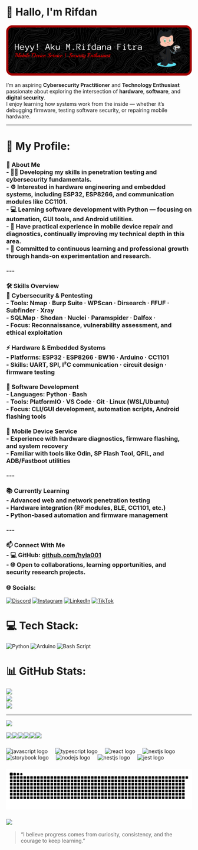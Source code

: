 # 👋 Hallo, I'm Rifdan

![RIFDAN](jpg/bg.png)

I’m an aspiring **Cybersecurity Practitioner** and **Technology Enthusiast** passionate about exploring the intersection of **hardware**, **software**, and **digital security**.  
I enjoy learning how systems work from the inside — whether it’s debugging firmware, testing software security, or repairing mobile hardware.

---

# 💫 My Profile:
### 🧠 About Me<br>- 🕵️‍♂️ Developing my skills in **penetration testing** and cybersecurity fundamentals.  <br>- ⚙️ Interested in **hardware engineering** and **embedded systems**, including ESP32, ESP8266, and communication modules like CC1101.  <br>- 💻 Learning **software development** with Python — focusing on automation, GUI tools, and Android utilities.  <br>- 🔧 Have practical experience in **mobile device repair and diagnostics**, continually improving my technical depth in this area.  <br>- 🌱 Committed to continuous learning and professional growth through hands-on experimentation and research.<br><br>---<br><br> 🛠️ Skills Overview<br> 🧰 Cybersecurity & Pentesting<br>- Tools: Nmap · Burp Suite · WPScan · Dirsearch · FFUF · Subfinder · Xray <br>- SQLMap · Shodan · Nuclei · Paramspider · Dalfox · <br>- Focus: Reconnaissance, vulnerability assessment, and ethical exploitation<br><br> ⚡ Hardware & Embedded Systems<br>- Platforms: ESP32 · ESP8266 · BW16 · Arduino · CC1101  <br>- Skills: UART, SPI, I²C communication · circuit design · firmware testing<br><br> 💾 Software Development<br>- Languages: Python · Bash  <br>- Tools: PlatformIO · VS Code · Git · Linux (WSL/Ubuntu)  <br>- Focus: CLI/GUI development, automation scripts, Android flashing tools<br><br> 🔧 Mobile Device Service<br>- Experience with hardware diagnostics, firmware flashing, and system recovery  <br>- Familiar with tools like Odin, SP Flash Tool, QFIL, and ADB/Fastboot utilities<br><br>---<br><br> 📚 Currently Learning<br>- Advanced web and network penetration testing  <br>- Hardware integration (RF modules, BLE, CC1101, etc.)  <br>- Python-based automation and firmware management<br><br>---<br><br> 📫 Connect With Me<br>- 💻 GitHub: [github.com/hyla001](https://github.com/hyla001)<br>- 🌐 Open to collaborations, learning opportunities, and security research projects.<br>


### 🌐 Socials:
[![Discord](https://img.shields.io/badge/Discord-%237289DA.svg?logo=discord&logoColor=white)](https://discord.gg/emoticons4710) [![Instagram](https://img.shields.io/badge/Instagram-%23E4405F.svg?logo=Instagram&logoColor=white)](https://instagram.com/rfdan_03) [![LinkedIn](https://img.shields.io/badge/LinkedIn-%230077B5.svg?logo=linkedin&logoColor=white)](https://linkedin.com/in/moch-rifdan) [![TikTok](https://img.shields.io/badge/TikTok-%23000000.svg?logo=TikTok&logoColor=white)](https://tiktok.com/@caur3lectronicx33) 

# 💻 Tech Stack:
![Python](https://img.shields.io/badge/python-3670A0?style=for-the-badge&logo=python&logoColor=ffdd54) ![Arduino](https://img.shields.io/badge/-Arduino-00979D?style=for-the-badge&logo=Arduino&logoColor=white) ![Bash Script](https://img.shields.io/badge/bash_script-%23121011.svg?style=for-the-badge&logo=gnu-bash&logoColor=white)
# 📊 GitHub Stats:
![](https://github-readme-stats.vercel.app/api?username=hyla001&theme=date_night&hide_border=false&include_all_commits=false&count_private=false)<br/>
![](https://nirzak-streak-stats.vercel.app/?user=hyla001&theme=date_night&hide_border=false)<br/>
![](https://github-readme-stats.vercel.app/api/top-langs/?username=hyla001&theme=date_night&hide_border=false&include_all_commits=false&count_private=false&layout=compact)

---
[![](https://visitcount.itsvg.in/api?id=hyla001&icon=2&color=0)](https://visitcount.itsvg.in)

<!-- Proudly created with GPRM ( https://gprm.itsvg.in ) -->

<img src="https://img.shields.io/badge/Arduino_IDE-00979D?style=for-the-badge&logo=arduino&logoColor=white
" /><img src="https://img.shields.io/badge/espressif-E7352C?style=for-the-badge&logo=espressif&logoColor=white" /><img src="https://img.shields.io/badge/Python-FFD43B?style=for-the-badge&logo=python&logoColor=blue" /><img src="https://img.shields.io/badge/Linux-FCC624?style=for-the-badge&logo=linux&logoColor=black" /><img src="https://img.shields.io/badge/Hackerone-494649?style=for-the-badge&logo=hackerone&logoColor=white" /><img src="https://img.shields.io/badge/burpsuite-FF6633?style=for-the-badge&logo=burpsuite&logoColor=white
" />


###

<div align="left">
  <img src="https://cdn.jsdelivr.net/gh/devicons/devicon/icons/javascript/javascript-original.svg" height="40" alt="javascript logo"  />
  <img width="12" />
  <img src="https://cdn.jsdelivr.net/gh/devicons/devicon/icons/typescript/typescript-original.svg" height="40" alt="typescript logo"  />
  <img width="12" />
  <img src="https://cdn.jsdelivr.net/gh/devicons/devicon/icons/react/react-original.svg" height="40" alt="react logo"  />
  <img width="12" />
  <img src="https://cdn.jsdelivr.net/gh/devicons/devicon/icons/nextjs/nextjs-original.svg" height="40" alt="nextjs logo"  />
  <img width="12" />
  <img src="https://cdn.jsdelivr.net/gh/devicons/devicon/icons/storybook/storybook-original.svg" height="40" alt="storybook logo"  />
  <img width="12" />
  <img src="https://cdn.jsdelivr.net/gh/devicons/devicon/icons/nodejs/nodejs-original.svg" height="40" alt="nodejs logo"  />
  <img width="12" />
  <img src="https://cdn.jsdelivr.net/gh/devicons/devicon/icons/nestjs/nestjs-original.svg" height="40" alt="nestjs logo"  />
  <img width="12" />
  <img src="https://cdn.jsdelivr.net/gh/devicons/devicon/icons/jest/jest-plain.svg" height="40" alt="jest logo"  />
</div>


###


![RIFDAN](pacman.svg)
###

<div>
  <img style="100%" src="https://capsule-render.vercel.app/api?type=rect&height=100&section=footer&reversal=false&fontSize=70&fontColor=FFFFFF&fontAlign=50&fontAlignY=50&stroke=-&descSize=20&descAlign=50&descAlignY=50&textBg=false&color=undefined"  />
</div>


> “I believe progress comes from curiosity, consistency, and the courage to keep learning.”



